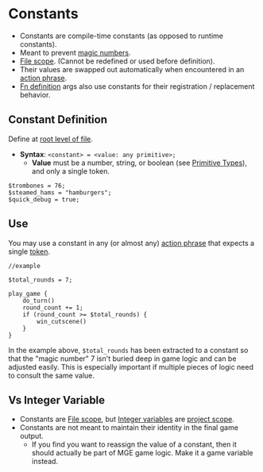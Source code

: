 # Constants

- Constants are compile-time constants (as opposed to runtime constants).
- Meant to prevent [magic numbers](https://en.wikipedia.org/wiki/Magic_number_%28programming%29#Unnamed_numerical_constants).
- [File scope](syntax_scopes#file-scope). (Cannot be redefined or used before definition).
- Their values are swapped out automatically when encountered in an [action phrase](actions).
- [Fn definition](fns#fn-definition) args also use constants for their registration / replacement behavior.

## Constant Definition

Define at [root level of file](syntax_scopes#syntax-contexts).

- **Syntax**: `<constant> = <value: any primitive>;`
	- **Value** must be a number, string, or boolean (see [Primitive Types](primitive_types)), and only a single token.

```mgs
$trombones = 76;
$steamed_hams = "hamburgers";
$quick_debug = true;
```

## Use

You may use a constant in any (or almost any) [action phrase](actions) that expects a single [token](jargon_and_syntax#token).

```mgs
//example

$total_rounds = 7;

play_game {
	do_turn()
	round_count += 1;
	if (round_count >= $total_rounds) {
		win_cutscene()
	}
}
```

In the example above, `$total_rounds` has been extracted to a constant so that the "magic number" 7 isn't buried deep in game logic and can be adjusted easily. This is especially important if multiple pieces of logic need to consult the same value.

## Vs Integer Variable

- Constants are [File scope](syntax_scopes#file-scope), but [Integer variables](state#integer-variables) are [project scope](syntax_scopes#project-scope).
- Constants are not meant to maintain their identity in the final game output.
	- If you find you want to reassign the value of a constant, then it should actually be part of MGE game logic. Make it a game variable instead.
